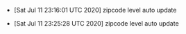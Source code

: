 - [Sat Jul 11 23:16:01 UTC 2020] zipcode level auto update

- [Sat Jul 11 23:25:28 UTC 2020] zipcode level auto update

